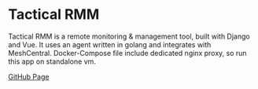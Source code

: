 # Tactical RMM
Tactical RMM is a remote monitoring & management tool, built with Django and Vue. It uses an agent written in golang and integrates with MeshCentral. Docker-Compose file include dedicated nginx proxy, so run this app on standalone vm.

[GitHub Page](https://github.com/amidaware/tacticalrmm)